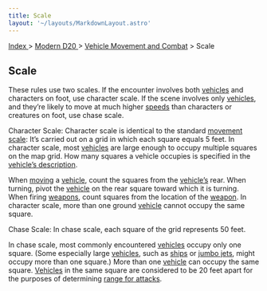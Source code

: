 ```yaml
---
title: Scale
layout: '~/layouts/MarkdownLayout.astro'
---
```


[ Index ](/) > [ Modern D20 ](/modern.d20.srd) > [Vehicle Movement and Combat](/modern.d20.srd/vehicle.movement.and.combat) > Scale

## Scale

These rules use two scales. If the encounter involves both
[vehicles](/modern.d20.srd/equipment/equipment.vehicles) and characters on
foot, use character scale. If the scene involves only
[vehicles](/modern.d20.srd/equipment/equipment.vehicles), and they’re likely
to move at much higher
[speeds](/modern.d20.srd/vehicle.movement.and.combat/vehicle.speed) than
characters or creatures on foot, use chase scale.

Character Scale: Character scale is identical to the standard [movement scale](/modern.d20.srd/combat/movement.and.position): It’s carried out on a
grid in which each square equals 5 feet. In character scale, most
[vehicles](/modern.d20.srd/equipment/equipment.vehicles) are large enough to
occupy multiple squares on the map grid. How many squares a vehicle occupies
is specified in the [vehicle’s description](/modern.d20.srd/equipment/equipment.vehicles).

When [moving](/modern.d20.srd/vehicle.movement.and.combat/moving) a
[vehicle](/modern.d20.srd/equipment/equipment.vehicles), count the squares
from the [vehicle’s](/modern.d20.srd/equipment/equipment.vehicles) rear. When
turning, pivot the [vehicle](/modern.d20.srd/equipment/equipment.vehicles) on
the rear square toward which it is turning. When firing
[weapons](/modern.d20.srd/equipment/military.vehicles), count squares from the
location of the [weapon](/modern.d20.srd/equipment/military.vehicles). In
character scale, more than one ground
[vehicle](/modern.d20.srd/equipment/equipment.vehicles) cannot occupy the same
square.

Chase Scale: In chase scale, each square of the grid represents 50 feet.

In chase scale, most commonly encountered
[vehicles](/modern.d20.srd/equipment/equipment.vehicles) occupy only one
square. (Some especially large
[vehicles](/modern.d20.srd/equipment/equipment.vehicles), such as
[ships](/modern.d20.srd/equipment/civilian.water.vehicles) or [jumbo jets](/modern.d20.srd/equipment/civilian.aircraft), might occupy more than one
square.) More than one [vehicle](/modern.d20.srd/equipment/equipment.vehicles)
can occupy the same square.
[Vehicles](/modern.d20.srd/equipment/equipment.vehicles) in the same square
are considered to be 20 feet apart for the purposes of determining [range for attacks](/modern.d20.srd/combat/attack.actions).

